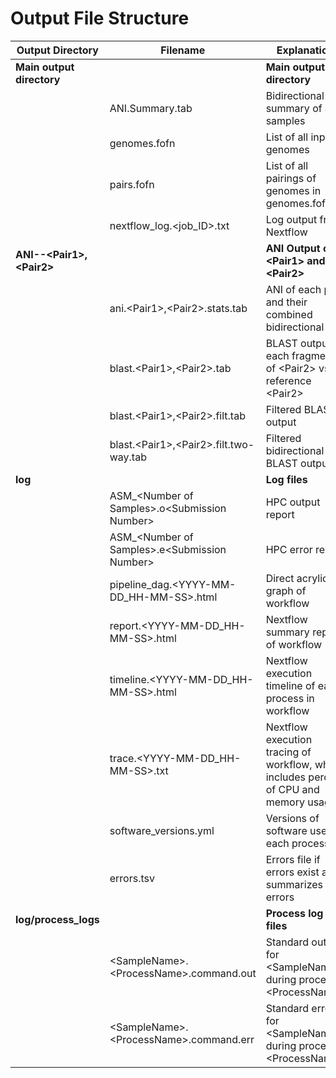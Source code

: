 # Output File Structure
| Output Directory | Filename | Explanation |
| ---------------- | ---------------- | ---------------- |
| **Main output directory** | | **Main output directory**
| | ANI.Summary.tab | Bidirectional summary of all samples |
| | genomes.fofn | List of all input genomes |
| | pairs.fofn | List of all pairings of genomes in genomes.fofn |
| | nextflow_log.<job_ID>.txt | Log output from Nextflow |
| **ANI--\<Pair1\>,\<Pair2\>** | | **ANI Output of \<Pair1\> and \<Pair2\>** |
| | ani.\<Pair1\>,\<Pair2\>.stats.tab | ANI of each pair and their combined bidirectional ANI |
| | blast.\<Pair1\>,\<Pair2\>.tab | BLAST output of each fragment of \<Pair2\> vs reference \<Pair2\> |
| | blast.\<Pair1\>,\<Pair2\>.filt.tab | Filtered BLAST output |
| | blast.\<Pair1\>,\<Pair2\>.filt.two-way.tab | Filtered bidirectional BLAST output |
| **log** | | **Log files** |
| | ASM_\<Number of Samples\>.o\<Submission Number\> | HPC output report |
| | ASM_\<Number of Samples\>.e\<Submission Number\> | HPC error report |
| | pipeline_dag.\<YYYY-MM-DD_HH-MM-SS\>.html | Direct acrylic graph of workflow |
| | report.\<YYYY-MM-DD_HH-MM-SS\>.html | Nextflow summary report of workflow |
| | timeline.\<YYYY-MM-DD_HH-MM-SS\>.html | Nextflow execution timeline of each process in workflow |
| | trace.\<YYYY-MM-DD_HH-MM-SS\>.txt | Nextflow execution tracing of workflow, which includes percent of CPU and memory usage |
| | software_versions.yml | Versions of software used in each process |
| | errors.tsv | Errors file if errors exist and summarizes the errors |
| **log/process_logs** | | **Process log files** |
| | \<SampleName\>.\<ProcessName\>.command.out | Standard output for \<SampleName\> during process \<ProcessName\> |
| | \<SampleName\>.\<ProcessName\>.command.err | Standard error for \<SampleName\> during process \<ProcessName\> |